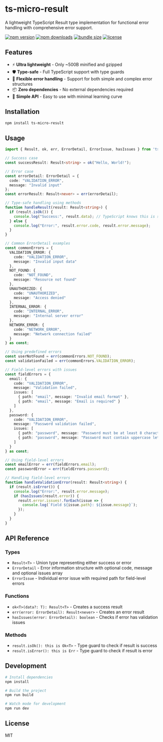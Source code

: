 # ts-micro-result

A lightweight TypeScript Result type implementation for functional error handling with comprehensive error support.

[![npm version](https://img.shields.io/npm/v/ts-micro-result.svg)](https://www.npmjs.com/package/ts-micro-result)
[![npm downloads](https://img.shields.io/npm/dm/ts-micro-result.svg)](https://www.npmjs.com/package/ts-micro-result)
[![bundle size](https://img.shields.io/bundlephobia/min/ts-micro-result)](https://bundlephobia.com/package/ts-micro-result)
[![license](https://img.shields.io/npm/l/ts-micro-result.svg)](https://github.com/minhtaimc/ts-micro-result/blob/main/LICENSE)

## Features

- ⚡ **Ultra lightweight** - Only ~500B minified and gzipped
- 🛡️ **Type-safe** - Full TypeScript support with type guards
- 🔧 **Flexible error handling** - Support for both simple and complex error structures
- 📦 **Zero dependencies** - No external dependencies required
- 🎯 **Simple API** - Easy to use with minimal learning curve

## Installation

```bash
npm install ts-micro-result
```

## Usage

```typescript
import { Result, ok, err, ErrorDetail, ErrorIssue, hasIssues } from 'ts-micro-result';

// Success case
const successResult: Result<string> = ok("Hello, World!");

// Error case
const errorDetail: ErrorDetail = {
  code: "VALIDATION_ERROR",
  message: "Invalid input"
};
const errorResult: Result<never> = err(errorDetail);

// Type-safe handling using methods
function handleResult(result: Result<string>) {
  if (result.isOk()) {
    console.log("Success:", result.data); // TypeScript knows this is string
  } else {
    console.log("Error:", result.error.code, result.error.message);
  }
}

// Common ErrorDetail examples
const commonErrors = {
  VALIDATION_ERROR: {
    code: "VALIDATION_ERROR",
    message: "Invalid input data"
  },
  NOT_FOUND: {
    code: "NOT_FOUND", 
    message: "Resource not found"
  },
  UNAUTHORIZED: {
    code: "UNAUTHORIZED",
    message: "Access denied"
  },
  INTERNAL_ERROR: {
    code: "INTERNAL_ERROR",
    message: "Internal server error"
  },
  NETWORK_ERROR: {
    code: "NETWORK_ERROR",
    message: "Network connection failed"
  }
} as const;

// Using predefined errors
const userNotFound = err(commonErrors.NOT_FOUND);
const validationFailed = err(commonErrors.VALIDATION_ERROR);

// Field-level errors with issues
const fieldErrors = {
  email: {
    code: "VALIDATION_ERROR",
    message: "Validation failed",
    issues: [
      { path: "email", message: "Invalid email format" },
      { path: "email", message: "Email is required" }
    ]
  },
  password: {
    code: "VALIDATION_ERROR", 
    message: "Password validation failed",
    issues: [
      { path: "password", message: "Password must be at least 8 characters" },
      { path: "password", message: "Password must contain uppercase letter" }
    ]
  }
} as const;

// Using field-level errors
const emailError = err(fieldErrors.email);
const passwordError = err(fieldErrors.password);

// Handling field-level errors
function handleValidationError(result: Result<string>) {
  if (result.isError()) {
    console.log("Error:", result.error.message);
    if (hasIssues(result.error)) {
      result.error.issues!.forEach(issue => {
        console.log(`Field ${issue.path}: ${issue.message}`);
      });
    }
  }
}
```

## API Reference

### Types

- `Result<T>` - Union type representing either success or error
- `ErrorDetail` - Error information structure with optional code, message and optional issues array
- `ErrorIssue` - Individual error issue with required path for field-level errors

### Functions

- `ok<T>(data?: T): Result<T>` - Creates a success result
- `err(error: ErrorDetail): Result<never>` - Creates an error result
- `hasIssues(error: ErrorDetail): boolean` - Checks if error has validation issues

### Methods

- `result.isOk(): this is Ok<T>` - Type guard to check if result is success
- `result.isError(): this is Err` - Type guard to check if result is error

## Development

```bash
# Install dependencies
npm install

# Build the project
npm run build

# Watch mode for development
npm run dev
```

## License

MIT 
